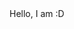 
<html>

<head>
  <meta charset="utf-8">
  <meta name="viewport" content="width=device-width">
  <title>asrweb</title>
  <link href="style.css" rel="stylesheet" type="text/css" />
</head>

<body>
  Hello, I am :D
  
</body>

</html>
